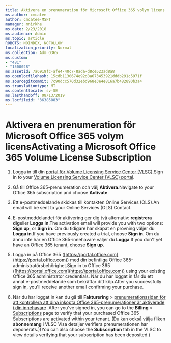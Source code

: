 ```yaml
---
title: Aktivera en prenumeration för Microsoft Office 365 volym licens
ms.author: cmcatee
author: cmcatee-MSFT
manager: mnirkhe
ms.date: 2/23/2018
ms.audience: Admin
ms.topic: article
ROBOTS: NOINDEX, NOFOLLOW
localization_priority: Normal
ms.collection: Adm_O365
ms.custom:
- "481"
- "1500028"
ms.assetid: 7a6919fc-afe4-40c7-8ada-d8ce523ad8a8
ms.openlocfilehash: 15cdb1130674e92d8a673453921dddb291c5971f
ms.sourcegitcommit: 7c90dcc570d32ebd968e3e4e816a7b482890b3a4
ms.translationtype: MT
ms.contentlocale: sv-SE
ms.lasthandoff: 08/13/2019
ms.locfileid: "36385883"
---
```

# <a name="activating-a-microsoft-office-365-volume-license-subscription"></a><span data-ttu-id="4dcdc-102">Aktivera en prenumeration för Microsoft Office 365 volym licens</span><span class="sxs-lookup"><span data-stu-id="4dcdc-102">Activating a Microsoft Office 365 Volume License Subscription</span></span>

1. <span data-ttu-id="4dcdc-103">Logga in till din [portal för Volume Licensing Service Center (VLSC)](http://go.microsoft.com/fwlink/p/?LinkId=329762).</span><span class="sxs-lookup"><span data-stu-id="4dcdc-103">Sign in to your [Volume Licensing Service Center (VLSC) portal](http://go.microsoft.com/fwlink/p/?LinkId=329762).</span></span>

2. <span data-ttu-id="4dcdc-104">Gå till Office 365-prenumeration och välj **Aktivera**.</span><span class="sxs-lookup"><span data-stu-id="4dcdc-104">Navigate to your Office 365 subscription and choose **Activate**.</span></span>

3. <span data-ttu-id="4dcdc-105">Ett e-postmeddelande skickas till kontakten Online Services (OLS).</span><span class="sxs-lookup"><span data-stu-id="4dcdc-105">An email will be sent to your Online Services (OLS) Contact.</span></span>

4. <span data-ttu-id="4dcdc-106">E-postmeddelandet för aktivering ger dig två alternativ: **registrera dig**eller **Logga in**.</span><span class="sxs-lookup"><span data-stu-id="4dcdc-106">The activation email will provide you with two options: **Sign up**, or **Sign in**.</span></span> <span data-ttu-id="4dcdc-107">Om du tidigare har skapat en prövning väljer du **Logga in**.</span><span class="sxs-lookup"><span data-stu-id="4dcdc-107">If you have previously created a trial, choose **Sign in**.</span></span> <span data-ttu-id="4dcdc-108">Om du ännu inte har en Office 365-innehavare väljer du **Logga**.</span><span class="sxs-lookup"><span data-stu-id="4dcdc-108">If you don't yet have an Office 365 tenant, choose **Sign up**.</span></span>

5. <span data-ttu-id="4dcdc-109">Logga in på Office 365 ([https://portal.office.com](https://portal.office.com)) med din befintliga Office 365-administratörsbehörighet.</span><span class="sxs-lookup"><span data-stu-id="4dcdc-109">Sign in to Office 365 ([https://portal.office.com](https://portal.office.com)) using your existing Office 365 administrator credentials.</span></span> <span data-ttu-id="4dcdc-110">När du har loggat in får du ett annat e-postmeddelande som bekräftar ditt köp.</span><span class="sxs-lookup"><span data-stu-id="4dcdc-110">After you successfully sign in, you'll receive another email confirming your purchase.</span></span>

6. <span data-ttu-id="4dcdc-111">När du har loggat in kan du gå till **Fakturering** \> [prenumerationssidan för att kontrollera att dina inköpta Office 365-prenumerationer är aktiverade i din innehavare](https://go.microsoft.com/fwlink/p/?linkid=842054) .</span><span class="sxs-lookup"><span data-stu-id="4dcdc-111">After you've signed in, you can go to the **Billing** \> [Subscriptions](https://go.microsoft.com/fwlink/p/?linkid=842054) page to verify that your purchased Office 365 Subscriptions are activated within your tenant.</span></span> <span data-ttu-id="4dcdc-112">(Du kan också välja fliken **abonnemang** i VLSC Visa detaljer verifiera prenumerationen har deponerats.)</span><span class="sxs-lookup"><span data-stu-id="4dcdc-112">(You can also choose the **Subscription** tab in the VLSC to view details verifying that your subscription has been deposited.)</span></span>